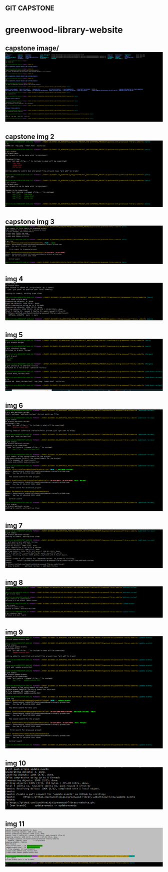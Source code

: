 ## GIT CAPSTONE
# greenwood-library-website
## capstone image/![alt text](<capstone image 1.png>)
## capstone img 2 ![alt text](<capstone img 2.png>)
## capstone img 3 ![alt text](<capstone img 3.png>)
## img 4 ![alt text](<capstone img 4.png>)
## img 5 ![alt text](<capstone img 5.png>)
## img 6 ![alt text](<capstone img 6.png>)
## img 7 ![alt text](<capstone img 7.png>)
## img 8 ![alt text](<capstone img 8.png>)
## img 9 ![alt text](<capstone img 9.png>)
## img 10 ![alt text](<capstone img 10.png>)
## img 11 ![alt text](<capstone img 11.png>)